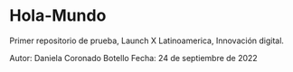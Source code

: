 # Hola-Mundo
Primer repositorio de prueba, Launch X Latinoamerica, Innovación digital.

Autor: Daniela Coronado Botello
Fecha: 24 de septiembre de 2022
